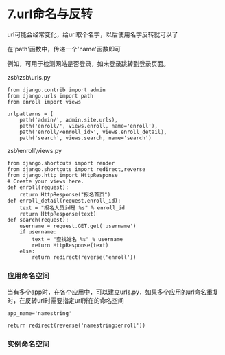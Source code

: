 # 7.url命名与反转

url可能会经常变化，给url取个名字，以后使用名字反转就可以了

在'path'函数中，传递一个'name'函数即可

例如，可用于检测网站是否登录，如未登录跳转到登录页面。

zsb\zsb\urls.py

```
from django.contrib import admin
from django.urls import path
from enroll import views

urlpatterns = [
    path('admin/', admin.site.urls),
    path('enroll/', views.enroll, name='enroll'),
    path('enroll/<enroll_id>', views.enroll_detail),
    path('search', views.search, name='search')
```

zsb\enroll\views.py

```
from django.shortcuts import render
from django.shortcuts import redirect,reverse
from django.http import HttpResponse
# Create your views here.
def enroll(request):
    return HttpResponse("报名首页")
def enroll_detail(request,enroll_id):
    text = "报名人员id是 %s" % enroll_id
    return HttpResponse(text)
def search(request):
    username = request.GET.get('username')
    if username:
        text = "查找姓名 %s" % username
        return HttpResponse(text)
    else:
        return redirect(reverse('enroll'))
```

### 应用命名空间

当有多个app时，在各个应用中，可以建立urls.py，如果多个应用的url命名重复时，在反转url时需要指定url所在的命名空间

```
app_name='namestring'

return redirect(reverse('namestring:enroll'))
```

### 实例命名空间



